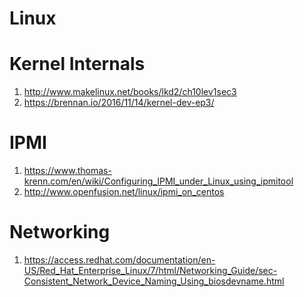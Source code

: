 # Linux

Kernel Internals
================

1. http://www.makelinux.net/books/lkd2/ch10lev1sec3
2. https://brennan.io/2016/11/14/kernel-dev-ep3/

IPMI
====

1. https://www.thomas-krenn.com/en/wiki/Configuring_IPMI_under_Linux_using_ipmitool
2. http://www.openfusion.net/linux/ipmi_on_centos

Networking
==========

1. https://access.redhat.com/documentation/en-US/Red_Hat_Enterprise_Linux/7/html/Networking_Guide/sec-Consistent_Network_Device_Naming_Using_biosdevname.html

